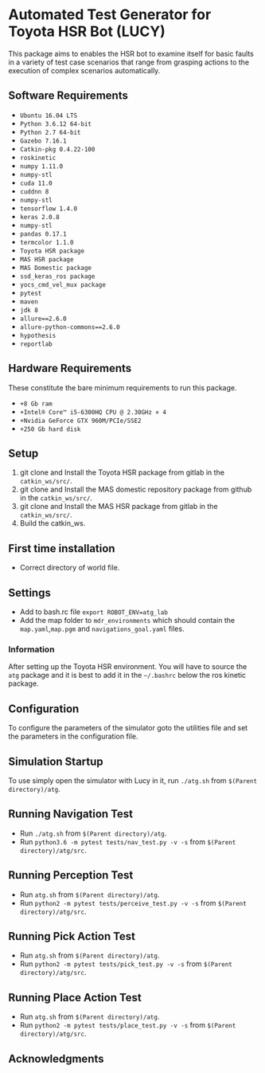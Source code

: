 # Automated Test Generator for Toyota HSR Bot (LUCY)

This package aims to enables the HSR bot to examine itself for basic
faults in a variety of test case scenarios that range from grasping 
actions to the execution of complex scenarios automatically.


## Software Requirements

* `Ubuntu 16.04 LTS`
* `Python 3.6.12 64-bit`
* `Python 2.7 64-bit`
* `Gazebo 7.16.1`
* `Catkin-pkg 0.4.22-100`
* `roskinetic`
* `numpy 1.11.0`
* `numpy-stl`
* `cuda 11.0`
* `cuddnn 8`
* `numpy-stl`
* `tensorflow 1.4.0`
* `keras 2.0.8`
* `numpy-stl`
* `pandas 0.17.1`
* `termcolor 1.1.0`
* `Toyota HSR package`
* `MAS HSR package`
* `MAS Domestic package`
* `ssd_keras_ros package`
* `yocs_cmd_vel_mux package`
* `pytest`
* `maven`
* `jdk 8`
* `allure==2.6.0`
* `allure-python-commons==2.6.0`
* `hypothesis`
* `reportlab`

## Hardware Requirements

These constitute the bare minimum requirements to run this package.

* `+8 Gb ram`
* `+Intel® Core™ i5-6300HQ CPU @ 2.30GHz × 4 `
* `+Nvidia GeForce GTX 960M/PCIe/SSE2`
* `+250 Gb hard disk`

## Setup

1. git clone and Install the Toyota HSR package from gitlab in the `catkin_ws/src/`.
2. git clone and Install the MAS domestic repository package from github in the `catkin_ws/src/`.
3. git clone and Install the MAS HSR package from gitlab in the `catkin_ws/src/`.
4. Build the catkin_ws.

## First time installation

- Correct directory of world file.

## Settings
- Add to bash.rc file `export ROBOT_ENV=atg_lab`
- Add the map folder to `mdr_environments` which should contain the `map.yaml`,`map.pgm` and `navigations_goal.yaml` files.

### Information
After setting up the Toyota HSR environment. You will have to source the `atg` package and it is best to add it
in the `~/.bashrc` below the ros kinetic package.


## Configuration

To configure the parameters of the simulator goto the utilities file and set the parameters in the configuration file.

## Simulation Startup

To use simply open the simulator with Lucy in it, run `./atg.sh` from `$(Parent directory)/atg`.

## Running Navigation Test

- Run `./atg.sh` from `$(Parent directory)/atg`.
- Run `python3.6 -m pytest tests/nav_test.py -v -s` from `$(Parent directory)/atg/src`.

## Running Perception Test

- Run `atg.sh` from `$(Parent directory)/atg`.
- Run `python2 -m pytest tests/perceive_test.py -v -s` from `$(Parent directory)/atg/src`.

## Running Pick Action Test

- Run `atg.sh` from `$(Parent directory)/atg`.
- Run `python2 -m pytest tests/pick_test.py -v -s` from `$(Parent directory)/atg/src`.

## Running Place Action Test

- Run `atg.sh` from `$(Parent directory)/atg`.
- Run `python2 -m pytest tests/place_test.py -v -s` from `$(Parent directory)/atg/src`.



## Acknowledgments
